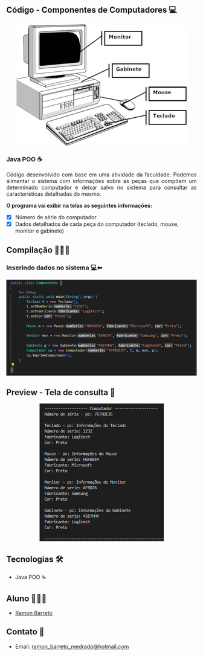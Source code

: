 ## Código - Componentes de Computadores 💻

<p align="center">
  <img alt="componets-pc" src=".github/componentes.PNG"/>
</p>

### Java POO ☕


<p align="justify">Código desenvolvido com base em uma atividade da faculdade. Podemos alimentar o sistema com informações sobre as peças que compõem um determinado computador e deixar salvo no sistema para consultar as características detalhadas do mesmo.
</p>

<strong>O programa vai exibir na telas as seguintes informações:</strong>

- [x] Número de série do computador
- [x] Dados detalhados de cada peça do computador (teclado, mouse, monitor e gabinete)
  
## Compilação 👨🏽‍💻

### Inserindo dados no sistema 💻⬅
<p align="center">
  <img alt="inserindo dados" src=".github/insert.PNG">
</p>

## Preview - Tela de consulta 🔎
<p align="center">
  <img alt="consulta dados" src=".github/consult.PNG">
</p>

## Tecnologias 🛠

- Java POO ☕

## Aluno 👨🏽‍🎓

- <a target="_blank" href="https://www.linkedin.com/in/ramon-barreto-076191180/">Ramon Barreto</a>

## Contato 📲

- Email: ramon_barreto_medrado@hotmail.com